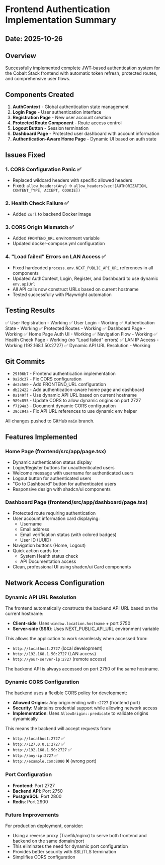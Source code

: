 # Frontend Authentication Implementation Summary

## Date: 2025-10-26

## Overview
Successfully implemented complete JWT-based authentication system for the Cobalt Stack frontend with automatic token refresh, protected routes, and comprehensive user flows.

## Components Created

1. **AuthContext** - Global authentication state management
2. **Login Page** - User authentication interface
3. **Registration Page** - New user account creation
4. **Protected Route Component** - Route access control
5. **Logout Button** - Session termination
6. **Dashboard Page** - Protected user dashboard with account information
7. **Authentication-Aware Home Page** - Dynamic UI based on auth state

## Issues Fixed

### 1. CORS Configuration Panic ✅
- Replaced wildcard headers with specific allowed headers
- Fixed: `allow_headers(Any)` → `allow_headers(vec![AUTHORIZATION, CONTENT_TYPE, ACCEPT, COOKIE])`

### 2. Health Check Failure ✅
- Added `curl` to backend Docker image

### 3. CORS Origin Mismatch ✅
- Added `FRONTEND_URL` environment variable
- Updated docker-compose.yml configuration

### 4. "Load failed" Errors on LAN Access ✅
- Fixed hardcoded `process.env.NEXT_PUBLIC_API_URL` references in all components
- Updated AuthContext, Login, Register, and Dashboard to use dynamic `env.apiUrl`
- All API calls now construct URLs based on current hostname
- Tested successfully with Playwright automation

## Testing Results

✅ User Registration - Working
✅ User Login - Working
✅ Authentication State - Working
✅ Protected Routes - Working
✅ Dashboard Page - Working
✅ Home Page Auth UI - Working
✅ Navigation Flow - Working
✅ Health Check Page - Working (no "Load failed" errors)
✅ LAN IP Access - Working (192.168.1.50:2727)
✅ Dynamic API URL Resolution - Working

## Git Commits

- `29f06b7` - Frontend authentication implementation
- `9a2dc37` - Fix CORS configuration
- `de2c560` - Add FRONTEND_URL configuration
- `db22422` - Add authentication-aware home page and dashboard
- `0a149ff` - Use dynamic API URL based on current hostname
- `989c855` - Update CORS to allow dynamic origins on port 2727
- `f7194a3` - Document dynamic CORS configuration
- `39cc94a` - Fix API URL references to use dynamic env helper

All changes pushed to GitHub `main` branch.

## Features Implemented

### Home Page (frontend/src/app/page.tsx)
- Dynamic authentication status display
- Login/Register buttons for unauthenticated users
- Welcome message with username for authenticated users
- Logout button for authenticated users
- "Go to Dashboard" button for authenticated users
- Responsive design with shadcn/ui components

### Dashboard Page (frontend/src/app/dashboard/page.tsx)
- Protected route requiring authentication
- User account information card displaying:
  - Username
  - Email address
  - Email verification status (with colored badges)
  - User ID (UUID)
- Navigation buttons (Home, Logout)
- Quick action cards for:
  - System Health status check
  - API Documentation access
- Clean, professional UI using shadcn/ui Card components

## Network Access Configuration

### Dynamic API URL Resolution
The frontend automatically constructs the backend API URL based on the current hostname:
- **Client-side**: Uses `window.location.hostname` + port 2750
- **Server-side (SSR)**: Uses NEXT_PUBLIC_API_URL environment variable

This allows the application to work seamlessly when accessed from:
- `http://localhost:2727` (local development)
- `http://192.168.1.50:2727` (LAN access)
- `http://your-server-ip:2727` (remote access)

The backend API is always accessed on port 2750 of the same hostname.

### Dynamic CORS Configuration
The backend uses a flexible CORS policy for development:
- **Allowed Origins**: Any origin ending with `:2727` (frontend port)
- **Security**: Maintains credential support while allowing network access
- **Implementation**: Uses `AllowOrigin::predicate` to validate origins dynamically

This means the backend will accept requests from:
- `http://localhost:2727` ✅
- `http://127.0.0.1:2727` ✅
- `http://192.168.1.50:2727` ✅
- `http://any-ip:2727` ✅
- `http://example.com:8080` ❌ (wrong port)

### Port Configuration
- **Frontend**: Port 2727
- **Backend API**: Port 2750
- **PostgreSQL**: Port 2800
- **Redis**: Port 2900

### Future Improvements
For production deployment, consider:
- Using a reverse proxy (Traefik/nginx) to serve both frontend and backend on the same domain/port
- This eliminates the need for dynamic port configuration
- Provides better security with SSL/TLS termination
- Simplifies CORS configuration
